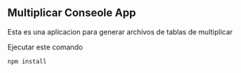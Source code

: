 

## Multiplicar Conseole App

Esta es una aplicacion para generar archivos de tablas de multiplicar

Ejecutar este comando

```
npm install
```